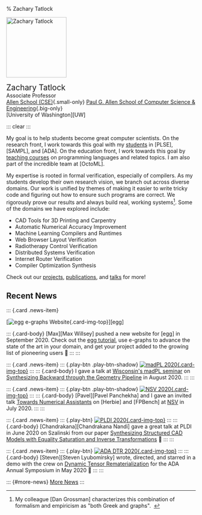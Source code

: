 % Zachary Tatlock

<img
  style='height: 10rem; margin-right: 1rem;'
  class='img-fluid rounded float-left'
  src='img/ztatlock-300x400.jpg'
  alt='Zachary Tatlock'>

<span style='font-size: 1.3rem;'>Zachary Tatlock</span> \
Associate Professor \
[Allen School (CSE)](https://www.cs.washington.edu/){.small-only}
[Paul G. Allen School of Computer Science &amp; Engineering](https://www.cs.washington.edu/){.big-only} \
[University of Washington][UW]

::: clear
:::

My goal is to help students become great computer scientists.
On the research front,
  I work towards this goal with my [students](students.html)
  in [PLSE], [SAMPL], and [ADA].
On the education front,
  I work towards this goal by [teaching courses](teaching.html)
  on programming languages and related topics.
I am also part of the incredible team at [OctoML].

My expertise is rooted in formal verification,
  especially of compilers.
As my students develop their own research vision,
  we branch out across diverse domains.
Our work is unified by themes of
  making it easier to write tricky code and
  figuring out how to ensure such programs are correct.
We rigorously prove our results and
  always build real, working systems[^1].
Some of the domains we have explored include:

- CAD Tools for 3D Printing and Carpentry
- Automatic Numerical Accuracy Improvement
- Machine Learning Compilers and Runtimes
- Web Browser Layout Verification
- Radiotherapy Control Verification
- Distributed Systems Verification
- Internet Router Verification
- Compiler Optimization Synthesis

Check out our
  [projects](projects.html),
  [publications](publications.html), and
  [talks](talks.html) for more!

[^1]: My colleague [Dan Grossman] characterizes this combination of
      formalism and empiricism as "both Greek and graphs". &nbsp;

## Recent News

::: {.card .news-item}

  [![egg e-graphs Website](thumb/2020-09-egg-website.png){.card-img-top}][egg]

::: {.card-body}
  [Max][Max Willsey] pushed a new website for [egg] in September 2020.
  Check out the [egg tutorial](https://docs.rs/egg/*/egg/tutorials/),
  use e-graphs to advance the state of the art in your domain,
  and get your project added to the growing list of pioneering users &#x1F423;
:::
:::

::: {.card .news-item}
::: {.play-btn .play-btn-shadow}
  [![madPL 2020](thumb/2020-08-madpl.png){.card-img-top}](https://www.youtube.com/watch?v=vOUP2wT-k1U)
:::
::: {.card-body}
  I gave a talk at
  [Wisconsin's madPL seminar](https://madpl.cs.wisc.edu/pl-seminar/) on
  [Synthesizing Backward through the Geometry Pipeline](talks.html#talk-2020-08-madpl-backward-geometry-synthesis)
  in August 2020.
:::
:::

::: {.card .news-item}
::: {.play-btn .play-btn-shadow}
  [![NSV 2020](thumb/2020-07-nsv.png){.card-img-top}](https://www.youtube.com/watch?v=m_tRUSCRM1M)
:::
::: {.card-body}
  [Pavel][Pavel Panchekha] and I gave an invited talk
  [Towards Numerical Assistants](talks.html#talk-2020-07-nsv-herbie-fpbench)
  on [Herbie] and [FPBench] at [NSV](https://nsv2020.github.io/) in July 2020.
:::
:::

::: {.card .news-item}
::: {.play-btn}
  [![PLDI 2020](thumb/2020-06-pldi-szalinski.png){.card-img-top}](https://www.youtube.com/watch?v=2KA602M8t7c)
:::
::: {.card-body}
  [Chandrakana][Chandrakana Nandi] gave a great talk
  at PLDI in June 2020 on Szalinski from our paper
  [Synthesizing Structured CAD Models with Equality Saturation and Inverse Transformations](publications.html#pub-2020-pldi-szalinski-cad-eqsat)
  &#x1F44F;
:::
:::

::: {.card .news-item}
::: {.play-btn}
  [![ADA DTR 2020](thumb/2020-05-ada-dtr-demo.png){.card-img-top}](https://www.youtube.com/watch?v=kxlbpwBJzA4)
:::
::: {.card-body}
  [Steven][Steven Lyubomirsky] wrote, directed, and starred in
  a demo with the crew on
  [Dynamic Tensor Rematerialization](https://arxiv.org/abs/2006.09616)
  for the ADA Annual Symposium in May 2020 &#x1F57A;
:::
:::

::: {#more-news}
  [More News](news.html#more-news)
:::
